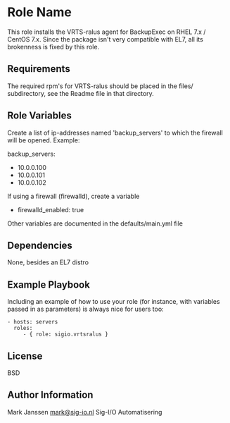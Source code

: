 Role Name
=========

This role installs the VRTS-ralus agent for BackupExec on RHEL 7.x / CentOS 7.x. Since the package isn't very compatible with EL7, all its brokenness is fixed by this role.

Requirements
------------

The required rpm's for VRTS-ralus should be placed in the files/ subdirectory, see the Readme file in that directory.

Role Variables
--------------

Create a list of ip-addresses named 'backup_servers' to which the firewall will be opened. Example:

backup_servers:
  - 10.0.0.100
  - 10.0.0.101
  - 10.0.0.102

If using a firewall (firewalld), create a variable
  - firewalld_enabled: true

Other variables are documented in the defaults/main.yml file

Dependencies
------------

None, besides an EL7 distro

Example Playbook
----------------

Including an example of how to use your role (for instance, with variables passed in as parameters) is always nice for users too:

    - hosts: servers
      roles:
         - { role: sigio.vrtsralus }

License
-------

BSD

Author Information
------------------

Mark Janssen <mark@sig-io.nl>
Sig-I/O Automatisering
